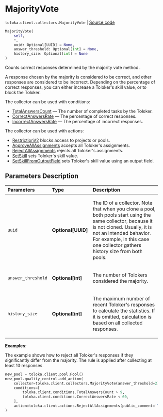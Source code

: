 # MajorityVote
`toloka.client.collectors.MajorityVote` | [Source code](https://github.com/Toloka/toloka-kit/blob/v1.2.3/src/client/collectors.py#L401)

```python
MajorityVote(
    self,
    *,
    uuid: Optional[UUID] = None,
    answer_threshold: Optional[int] = None,
    history_size: Optional[int] = None
)
```

Counts correct responses determined by the majority vote method.


A response chosen by the majority is considered to be correct, and other responses are considered to be incorrect.
Depending on the percentage of correct responses, you can either increase a Toloker's skill value, or to block the Toloker.

The collector can be used with conditions:
* [TotalAnswersCount](toloka.client.conditions.TotalAnswersCount.md) — The number of completed tasks by the Toloker.
* [CorrectAnswersRate](toloka.client.conditions.CorrectAnswersRate.md) — The percentage of correct responses.
* [IncorrectAnswersRate](toloka.client.conditions.IncorrectAnswersRate.md) — The percentage of incorrect responses.

The collector can be used with actions:
* [RestrictionV2](toloka.client.actions.RestrictionV2.md) blocks access to projects or pools.
* [ApproveAllAssignments](toloka.client.actions.ApproveAllAssignments.md) accepts all Toloker's assignments.
* [RejectAllAssignments](toloka.client.actions.RejectAllAssignments.md) rejects all Toloker's assignments.
* [SetSkill](toloka.client.actions.SetSkill.md) sets Toloker's skill value.
* [SetSkillFromOutputField](toloka.client.actions.SetSkillFromOutputField.md) sets Toloker's skill value using an output field.

## Parameters Description

| Parameters | Type | Description |
| :----------| :----| :-----------|
`uuid`|**Optional\[UUID\]**|<p>The ID of a collector. Note that when you clone a pool, both pools start using the same collector, because it is not cloned. Usually, it is not an intended behavior. For example, in this case one collector gathers history size from both pools.</p>
`answer_threshold`|**Optional\[int\]**|<p>The number of Tolokers considered the majority.</p>
`history_size`|**Optional\[int\]**|<p>The maximum number of recent Toloker&#x27;s responses to calculate the statistics. If it is omitted, calculation is based on all collected responses.</p>

**Examples:**

The example shows how to reject all Toloker's responses if they significantly differ from the majority. The rule is applied after collecting at least 10 responses.

```python
new_pool = toloka.client.pool.Pool()
new_pool.quality_control.add_action(
    collector=toloka.client.collectors.MajorityVote(answer_threshold=2),
    conditions=[
        toloka.client.conditions.TotalAnswersCount > 9,
        toloka.client.conditions.CorrectAnswersRate < 60,
    ],
    action=toloka.client.actions.RejectAllAssignments(public_comment='Too low quality')
)
```
